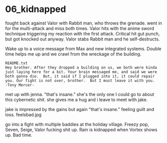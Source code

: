 # 06_kidnapped
fought back against Valor with Rabbit man, who throws the grenade. went in for the multi-attack and miss both times. Valor hits with the anime sword technique triggering my reaction with the first attack. Critical hit gut punch, but got knocked out anyway. Valor stabs Rabbit man and he self-destructs.

Wake up to a voice message from Max and new integrated systems. Double time helps me up and we crawl from the wreckage of the building.

```
README.txt
Hey brother. After they dropped a building on us, we both were kinda just laying here for a bit. Your brain messaged me, and said we were both gonna die.  But, it said if I plugged into it, it could repair you. Our fight is not over, brother.  But I must leave it with you.
-Tony Mercer-
```

met up with jenna. "that's insane." she's the only one I could go to about this cybernetic shit. she gives me a hug and i leave to meet with jake.

jake is impressed by the gains but again "that's insane." feeling guilt and loss. feelsbad.jpg

go into a fight with multiple baddies at the holiday village. Freezy pop, Seven, Seige, Valor fucking shit up. Rain is kidnapped when Vortex shows up. Bad time.